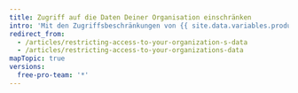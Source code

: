 ```yaml
---
title: Zugriff auf die Daten Deiner Organisation einschränken
intro: 'Mit den Zugriffsbeschränkungen von {{ site.data.variables.product.prodname_oauth_app }} können Organisationsinhaber den Zugriff nicht vertrauenswürdiger Apps auf die Daten der Organisation einschränken. Die Mitglieder der Organisation können dann {{ site.data.variables.product.prodname_oauth_app }}s unter ihren persönlichen Benutzerkonten verwenden, ohne die Organisationsdaten einem Risiko auszusetzen.'
redirect_from:
  - /articles/restricting-access-to-your-organization-s-data
  - /articles/restricting-access-to-your-organizations-data
mapTopic: true
versions:
  free-pro-team: '*'
---
```



